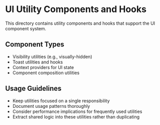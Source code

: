 # UI Utility Components and Hooks

This directory contains utility components and hooks that support the UI component system.

## Component Types

- Visibility utilities (e.g., visually-hidden)
- Toast utilities and hooks
- Context providers for UI state
- Component composition utilities

## Usage Guidelines

- Keep utilities focused on a single responsibility
- Document usage patterns thoroughly
- Consider performance implications for frequently used utilities
- Extract shared logic into these utilities rather than duplicating
